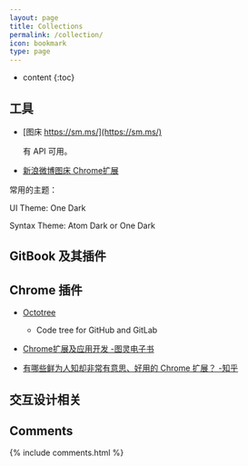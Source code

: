 ---layout: pagetitle: Collectionspermalink: /collection/icon: bookmarktype: page---* content{:toc}## 工具* [图床 https://sm.ms/](https://sm.ms/)    有 API 可用。* [新浪微博图床 Chrome扩展](https://github.com/Suxiaogang/WeiboPicBed)常用的主题：UI Theme: One DarkSyntax Theme: Atom Dark or One Dark## GitBook 及其插件## Chrome 插件- [Octotree](https://chrome.google.com/webstore/detail/octotree/bkhaagjahfmjljalopjnoealnfndnagc)    - Code tree for GitHub and GitLab* [Chrome扩展及应用开发 -图灵电子书](http://www.ituring.com.cn/minibook/950)* [有哪些鲜为人知却非常有意思、好用的 Chrome 扩展？ -知乎](https://www.zhihu.com/question/23228162#answer-28057391)## 交互设计相关## Comments{% include comments.html %}